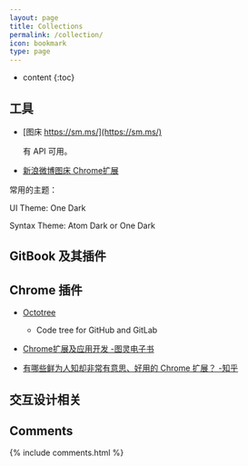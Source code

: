 ---layout: pagetitle: Collectionspermalink: /collection/icon: bookmarktype: page---* content{:toc}## 工具* [图床 https://sm.ms/](https://sm.ms/)    有 API 可用。* [新浪微博图床 Chrome扩展](https://github.com/Suxiaogang/WeiboPicBed)常用的主题：UI Theme: One DarkSyntax Theme: Atom Dark or One Dark## GitBook 及其插件## Chrome 插件- [Octotree](https://chrome.google.com/webstore/detail/octotree/bkhaagjahfmjljalopjnoealnfndnagc)    - Code tree for GitHub and GitLab* [Chrome扩展及应用开发 -图灵电子书](http://www.ituring.com.cn/minibook/950)* [有哪些鲜为人知却非常有意思、好用的 Chrome 扩展？ -知乎](https://www.zhihu.com/question/23228162#answer-28057391)## 交互设计相关## Comments{% include comments.html %}